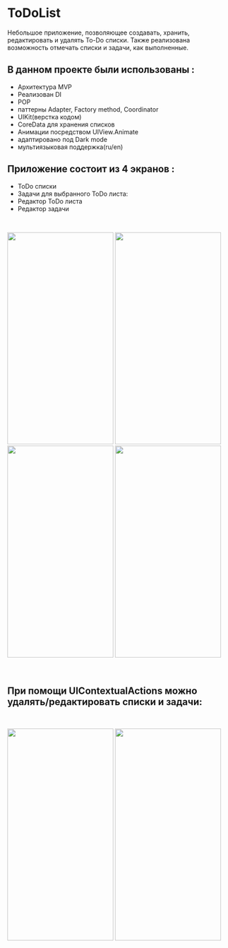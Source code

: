 # ToDoList

Небольшое приложение, позволяющее создавать, хранить, редактировать и удалять To-Do списки. Также реализована возможность отмечать списки и задачи, как выполненные.

## В данном проекте были использованы :

- Архитектура MVP
- Реализован DI
- POP
- паттерны Adapter, Factory method, Coordinator 
- UIKit(верстка кодом)
- CoreData для хранения списков
- Анимации посредством UIView.Animate
- адаптировано под Dark mode
- мультиязыковая поддержка(ru/en)

## Приложение cостоит из 4 экранов :
- ToDo списки
- Задачи для выбранного ToDo листа:
- Редактор ToDo листа
- Редактор задачи
<br />
<p float="left">
<img src="https://user-images.githubusercontent.com/57682789/168006987-b04b1a12-48c2-4d43-acd6-08c435a8fd64.png" width="240" height="480">
<img src="https://user-images.githubusercontent.com/57682789/168011464-496d3c9f-5c92-4619-bcc3-bdda1af60692.png" width="240" height="480">
<img src="https://user-images.githubusercontent.com/57682789/168011473-5ffec118-c844-423d-9354-4d90bb7f4566.png" width="240" height="480">
<img src="https://user-images.githubusercontent.com/57682789/168011512-c356e0af-92b8-498a-9e3f-238ac58688d3.png" width="240" height="480">
</p>
<br />

## При помощи UIContextualActions можно удалять/редактировать списки и задачи:
<br />
<p float="left">
<img src="https://user-images.githubusercontent.com/57682789/168011517-d5d0e59d-a98b-40f9-95be-b9857c3a0581.png" width="240" height="480">
<img src="https://user-images.githubusercontent.com/57682789/168011501-966f35b6-7052-41f0-bf3f-99f06bb86a37.png" width="240" height="480">
</p>
<br />
